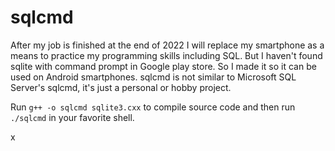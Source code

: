 # sqlcmd

After my job is finished at the end of 2022 I will replace my smartphone as a means to practice my programming skills including SQL. But I haven't found sqlite with command prompt in Google play store. So I made it so it can be used on Android smartphones. sqlcmd is not similar to Microsoft SQL Server's sqlcmd, it's just a personal or hobby project.

Run `g++ -o sqlcmd sqlite3.cxx` to compile source code and then run `./sqlcmd` in your favorite shell.

x
